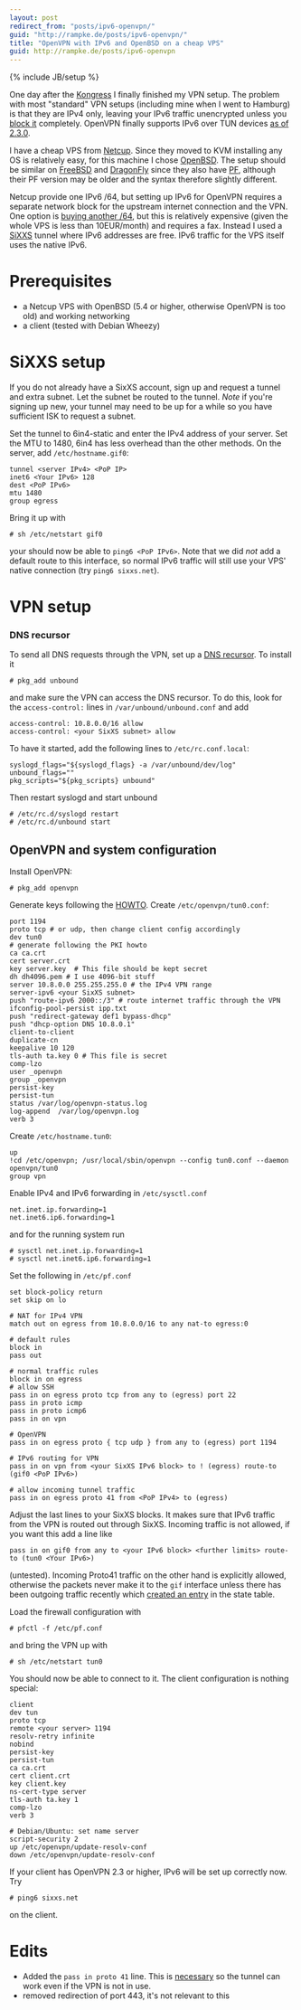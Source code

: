 ```yaml
---
layout: post
redirect_from: "posts/ipv6-openvpn/"
guid: "http://rampke.de/posts/ipv6-openvpn/"
title: "OpenVPN with IPv6 and OpenBSD on a cheap VPS"
guid: http://rampke.de/posts/ipv6-openvpn
---
```

{% include JB/setup %}



One day after the [Kongress](https://events.ccc.de/congress/2013/wiki/Main_Page) I finally finished my VPN setup. The problem with most "standard" VPN setups (including mine when I went to Hamburg) is that they are IPv4 only, leaving your IPv6 traffic unencrypted unless you [block it](https://gist.github.com/scy/8122924) completely. OpenVPN finally supports IPv6 over TUN devices [as of 2.3.0](https://community.openvpn.net/openvpn/wiki/IPv6).

I have a cheap VPS from [Netcup](http://www.netcup.de/). Since they moved to KVM installing any OS is relatively easy, for this machine I chose [OpenBSD](http://openbsd.org/). The setup should be similar on [FreeBSD](http://freebsd.org) and [DragonFly](http://dragonflybsd.org) since they also have [PF](http://en.wikipedia.org/wiki/PF_(firewall)), although their PF version may be older and the syntax therefore slightly different.

Netcup provide one IPv6 /64, but setting up IPv6 for OpenVPN requires a separate network block for the upstream internet connection and the VPN. One option is [buying another /64](http://www.netcup.de/bestellen/produkt.php?produkt=525), but this is relatively expensive (given the whole VPS is less than 10EUR/month) and requires a fax. Instead I used a [SiXXS](http://sixxs.net) tunnel where IPv6 addresses are free. IPv6 traffic for the VPS itself uses the native IPv6.

# Prerequisites

* a Netcup VPS with OpenBSD (5.4 or higher, otherwise OpenVPN is too old) and working networking
* a client (tested with Debian Wheezy)

# SiXXS setup

If you do not already have a SixXS account, sign up and request a tunnel and extra subnet. Let the subnet be routed to the tunnel. _Note_ if you're signing up new, your tunnel may need to be up for a while so you have sufficient ISK to request a subnet.

Set the tunnel to 6in4-static and enter the IPv4 address of your server. Set the MTU to 1480, 6in4 has less overhead than the other methods. On the server, add `/etc/hostname.gif0`:

    tunnel <server IPv4> <PoP IP>
    inet6 <Your IPv6> 128
    dest <PoP IPv6>
    mtu 1480
    group egress

Bring it up with

    # sh /etc/netstart gif0

your should now be able to `ping6 <PoP IPv6>`. Note that we did _not_ add a default route to this interface, so normal IPv6 traffic will still use your VPS' native connection (try `ping6 sixxs.net`).

# VPN setup

### DNS recursor

To send all DNS requests through the VPN, set up a [DNS recursor](http://unbound.net/). To install it

    # pkg_add unbound

and make sure the VPN can access the DNS recursor. To do this, look for the `access-control:` lines in `/var/unbound/unbound.conf` and add

    access-control: 10.8.0.0/16 allow
    access-control: <your SixXS subnet> allow

To have it started, add the following lines to `/etc/rc.conf.local`:

    syslogd_flags="${syslogd_flags} -a /var/unbound/dev/log"
    unbound_flags=""
    pkg_scripts="${pkg_scripts} unbound"

Then restart syslogd and start unbound

    # /etc/rc.d/syslogd restart
    # /etc/rc.d/unbound start


## OpenVPN and system configuration

Install OpenVPN:

    # pkg_add openvpn

Generate keys following the [HOWTO](http://openvpn.net/index.php/open-source/documentation/howto.html#pki). Create `/etc/openvpn/tun0.conf`:

    port 1194
    proto tcp # or udp, then change client config accordingly
    dev tun0
    # generate following the PKI howto
    ca ca.crt
    cert server.crt
    key server.key  # This file should be kept secret
    dh dh4096.pem # I use 4096-bit stuff
    server 10.8.0.0 255.255.255.0 # the IPv4 VPN range
    server-ipv6 <your SixXS subnet>
    push "route-ipv6 2000::/3" # route internet traffic through the VPN
    ifconfig-pool-persist ipp.txt
    push "redirect-gateway def1 bypass-dhcp"
    push "dhcp-option DNS 10.8.0.1"
    client-to-client
    duplicate-cn
    keepalive 10 120
    tls-auth ta.key 0 # This file is secret
    comp-lzo
    user _openvpn
    group _openvpn
    persist-key
    persist-tun
    status /var/log/openvpn-status.log
    log-append  /var/log/openvpn.log
    verb 3

Create `/etc/hostname.tun0`:

    up
    !cd /etc/openvpn; /usr/local/sbin/openvpn --config tun0.conf --daemon openvpn/tun0
    group vpn

Enable IPv4 and IPv6 forwarding in `/etc/sysctl.conf`

    net.inet.ip.forwarding=1
    net.inet6.ip6.forwarding=1

and for the running system run

    # sysctl net.inet.ip.forwarding=1
    # sysctl net.inet6.ip6.forwarding=1

Set the following in `/etc/pf.conf`

    set block-policy return
    set skip on lo

    # NAT for IPv4 VPN
    match out on egress from 10.8.0.0/16 to any nat-to egress:0

    # default rules
    block in
    pass out

    # normal traffic rules
    block in on egress
    # allow SSH
    pass in on egress proto tcp from any to (egress) port 22
    pass in proto icmp
    pass in proto icmp6
    pass in on vpn

    # OpenVPN
    pass in on egress proto { tcp udp } from any to (egress) port 1194

    # IPv6 routing for VPN
    pass in on vpn from <your SixXS IPv6 block> to ! (egress) route-to (gif0 <PoP IPv6>)

    # allow incoming tunnel traffic
    pass in on egress proto 41 from <PoP IPv4> to (egress)

Adjust the last lines to your SixXS blocks. It makes sure that IPv6 traffic from the VPN is routed out through SixXS. Incoming traffic is not allowed, if you want this add a line like

    pass in on gif0 from any to <your IPv6 block> <further limits> route-to (tun0 <Your IPv6>)

(untested). Incoming Proto41 traffic on the other hand is explicitly allowed, otherwise the packets never make it to the `gif` interface unless there has been outgoing traffic recently which [created an entry](https://www.sixxs.net/faq/connectivity/?faq=conntracking) in the state table.

Load the firewall configuration with

    # pfctl -f /etc/pf.conf

and bring the VPN up with

    # sh /etc/netstart tun0

You should now be able to connect to it. The client configuration is nothing special:

    client
    dev tun
    proto tcp
    remote <your server> 1194
    resolv-retry infinite
    nobind
    persist-key
    persist-tun
    ca ca.crt
    cert client.crt
    key client.key
    ns-cert-type server
    tls-auth ta.key 1
    comp-lzo
    verb 3

    # Debian/Ubuntu: set name server
    script-security 2
    up /etc/openvpn/update-resolv-conf
    down /etc/openvpn/update-resolv-conf

If your client has OpenVPN 2.3 or higher, IPv6 will be set up correctly now. Try

    # ping6 sixxs.net

on the client.

# Edits

* Added the `pass in proto 41` line. This is [necessary](https://www.sixxs.net/faq/connectivity/?faq=conntracking) so the tunnel can work even if the VPN is not in use.
* removed redirection of port 443, it's not relevant to this
